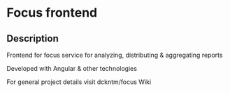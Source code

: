 # Focus frontend

## Description

Frontend for focus service for analyzing, distributing & aggregating reports

Developed with Angular & other technologies

For general project details visit dckntm/focus Wiki
